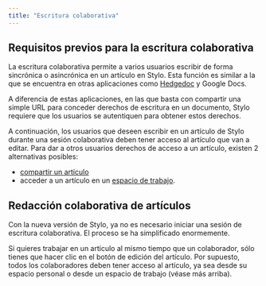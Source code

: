 ```yaml
---
title: "Escritura colaborativa"
---
```


## Requisitos previos para la escritura colaborativa

La escritura colaborativa permite a varios usuarios escribir de forma sincrónica o asincrónica en un artículo en Stylo.
Esta función es similar a la que se encuentra en otras aplicaciones como [Hedgedoc](https://hedgedoc.org/) y Google Docs.

A diferencia de estas aplicaciones, en las que basta con compartir una simple URL para conceder derechos de escritura en un documento, Stylo requiere que los usuarios se autentiquen para obtener estos derechos.

A continuación, los usuarios que deseen escribir en un artículo de Stylo durante una sesión colaborativa deben tener acceso al artículo que van a editar. 
Para dar a otros usuarios derechos de acceso a un artículo, existen 2 alternativas posibles:

- [compartir un artículo](/es/funcionalidad/mis-articulos/#Compartir-un-artículo/)
- acceder a un artículo en un [espacio de trabajo](/es/funcionalidad/espacio-de-trabajo/).

## Redacción colaborativa de artículos

Con la nueva versión de Stylo, ya no es necesario iniciar una sesión de escritura colaborativa. El proceso se ha simplificado enormemente.

Si quieres trabajar en un artículo al mismo tiempo que un colaborador, sólo tienes que hacer clic en el botón de edición del artículo. Por supuesto, todos los colaboradores deben tener acceso al artículo, ya sea desde su espacio personal o desde un espacio de trabajo (véase más arriba).

